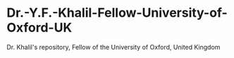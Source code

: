 # Dr.-Y.F.-Khalil-Fellow-University-of-Oxford-UK
Dr. Khalil's repository, Fellow of the University of Oxford, United Kingdom
